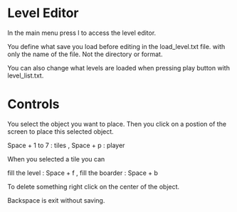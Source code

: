 # Level Editor

In the main menu press l to access the level editor.

You define what save you load before editing in the load_level.txt file. with only the name of the file. Not the directory or format.

You can also change what levels are loaded when pressing play button with level_list.txt.

# Controls 
You select the object you want to place. 
Then you click on a postion of the screen to place this selected object.

Space + 1 to 7 : tiles , 
Space + p : player

When you selected a tile you can

fill the level : Space + f ,
fill the boarder : Space + b

To delete something right click on the center of the object.

Backspace is exit without saving.

